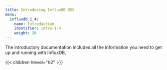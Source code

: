 ```yaml
---
title: Introducing InfluxDB OSS
menu:
  influxdb_1_4:
    name: Introduction
    identifier: intro-1-4
    weight: 20
---
```


The introductory documentation includes all the information you need to get up and running with InfluxDB.

{{< children hlevel="h2" >}}
